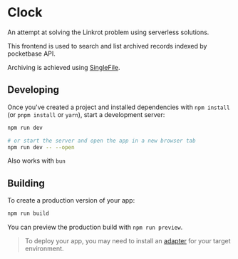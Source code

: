 # Clock

An attempt at solving the Linkrot problem using serverless solutions.

This frontend is used to search and list archived records indexed by pocketbase API.

Archiving is achieved using [SingleFile](https://github.com/gildas-lormeau/SingleFile/tree/master).

## Developing

Once you've created a project and installed dependencies with `npm install` (or `pnpm install` or `yarn`), start a development server:

```bash
npm run dev

# or start the server and open the app in a new browser tab
npm run dev -- --open
```

Also works with `bun`

## Building

To create a production version of your app:

```bash
npm run build
```

You can preview the production build with `npm run preview`.

> To deploy your app, you may need to install an [adapter](https://svelte.dev/docs/kit/adapters) for your target environment.
